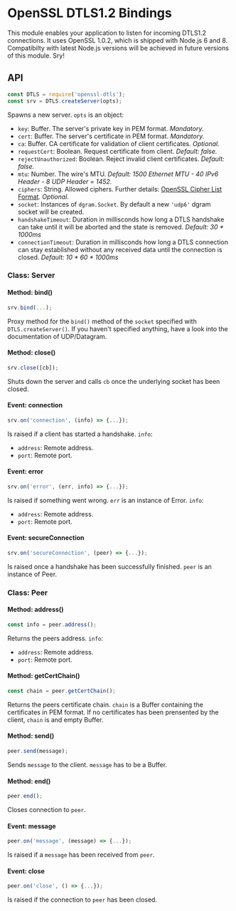 # OpenSSL DTLS1.2 Bindings

This module enables your application to listen for incoming DTLS1.2 connections.
It uses OpenSSL 1.0.2, which is shipped with Node.js 6 and 8.
Compatibilty with latest Node.js versions will be achieved in future versions of this module. Sry!

## API

```js
const DTLS = require('openssl-dtls');
const srv = DTLS.createServer(opts);
```

Spawns a new server. `opts` is an object:
 * `key`: Buffer. The server's private key in PEM format. *Mandatory.*
 * `cert`: Buffer. The server's certificate in PEM format. *Mandatory.*
 * `ca`: Buffer. CA certificate for validation of client certificates. *Optional.*
 * `requestCert`: Boolean. Request certificate from client. *Default: false.*
 * `rejectUnauthorized`: Boolean. Reject invalid client certificates. *Default: false.*
 * `mtu`: Number. The wire's MTU. *Default: 1500 Ethernet MTU - 40 IPv6 Header - 8 UDP Header = 1452.*
 * `ciphers`: String. Allowed ciphers. Further details: [OpenSSL Cipher List Format](https://www.openssl.org/docs/man1.0.2/apps/ciphers.html#CIPHER-LIST-FORMAT). *Optional.*
 * `socket`: Instances of `dgram.Socket`. By default a new `'udp6'` dgram socket will be created.
 * `handshakeTimeout`: Duration in millisconds how long a DTLS handshake can take until it will be aborted and the state is removed. *Default: 30 * 1000ms*
 * `connectionTimeout`: Duration in millisconds how long a DTLS connection can stay established without any received data until the connection is closed. *Default: 10 * 60 * 1000ms*

### Class: Server

#### Method: bind()

```js
srv.bind(...);
```

Proxy method for the `bind()` method of the `socket` specified with `DTLS.createServer()`. If you haven't specified anything, have a look into the documentation of UDP/Datagram.

#### Method: close()

```js
srv.close([cb]);
```

Shuts down the server and calls `cb` once the underlying socket has been closed.

#### Event: connection

```js
srv.on('connection', (info) => {...});
```

Is raised if a client has started a handshake. `info`:
 * `address`: Remote address.
 * `port`: Remote port.

#### Event: error

```js
srv.on('error', (err, info) => {...});
```

Is raised if something went wrong. `err` is an instance of Error. `info`:
 * `address`: Remote address.
 * `port`: Remote port.

#### Event: secureConnection

```js
srv.on('secureConnection', (peer) => {...});
```

Is raised once a handshake has been successfully finished. `peer` is an instance of Peer.


### Class: Peer

#### Method: address()

```js
const info = peer.address();
```

Returns the peers address. `info`:
 * `address`: Remote address.
 * `port`: Remote port.

#### Method: getCertChain()

```js
const chain = peer.getCertChain();
```

Returns the peers certificate chain. `chain` is a Buffer containing the certificates in PEM format. If no certificates has been prensented by the client, `chain` is and empty Buffer.

#### Method: send()

```js
peer.send(message);
```

Sends `message` to the client. `message` has to be a Buffer.

#### Method: end()

```js
peer.end();
```

Closes connection to `peer`.

#### Event: message

```js
peer.on('message', (message) => {...});
```

Is raised if a `message` has been received from `peer`.


#### Event: close

```js
peer.on('close', () => {...});
```

Is raised if the connection to `peer` has been closed.
